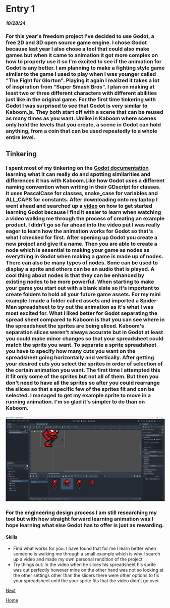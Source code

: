 # Entry 1
##### 10/28/24


### For this year's freedom project I've decided to use Godot, a free 2D and 3D open source game engine. I chose Godot because last year I also chose a tool that could also make games but when it came to animation it got more complex on how to properly use it so I'm excited to see if the animation for Godot is any better. I am planning to make a fighting style game similar to the game I used to play when I was younger called "The Fight for Glorton". Playing it again I realized it takes a lot of inspiration from "Super Smash Bros". I plan on making at least two or three different characters with different abilities just like in the original game. For the first time tinkering with Godot I was surprised to see that Godot is very similar to Kaboom.js. They both start off with a scene that can be reused as many times as you want. Unlike in Kaboom where scenes only hold the levels that you create, a scene in Godot can hold anything, from a coin that can be used repeatedly to a whole entire level.


## Tinkering


### I spent most of my tinkering on the [Godot documentation](https://docs.godotengine.org/en/stable/getting_started/introduction/index.html) learning what it can really do and spotting similarities and differences it has with Kaboom.Like how Godot uses a different naming convention when writing in their GDscript for classes. It uses PascalCase for classes, snake_case for variables and ALL_CAPS for constants. After downloading onto my laptop I went ahead and searched up a [video](https://youtu.be/LOhfqjmasi0?si=97RQQAm9aia7c_2w) on how to get started learning Godot because I find it easier to learn when watching a video walking me through the process of creating an example product. I didn't go so far ahead into the video put I was really eager to learn how the animation works for Godot so that's what I checked for first. After opening up Godot you create a new project and give it a name. Then you are able to create a node which is essential to making your game as nodes as everything in Godot when making a game is made up of nodes. There can also be many types of nodes. Sone can be used to display a sprite and others can be an audio that is played. A cool thing about nodes is that they can be enhanced by existing nodes to be more powerful. When starting to make your game you start out with a blank slate so it's important to create folders to hold all your future game assets. For my mini example I made a folder called assets and imported a Spider-Man spreadsheet to try out the animation as it's what I was most excited for. What I liked better for Godot separating the spread sheet compared to Kaboom is that you can see where in the spreadsheet the sprites are being sliced. Kaboom's separation slices weren't always accurate but in Godot at least you could make minor changes so that your spreadsheet could match the sprite you want. To separate a sprite spreadsheet you have to specify how many cuts you want on the spreadsheet going horizontally and vertically. After getting your desired cuts you select the sprites in order of selection of the certain animation you want. The first time I attempted this it fit only some of the sprites but not all of them. But then you don't need to have all the sprites so after you could rearrange the slices so that a specific few of the sprites fit and can be selected. I managed to get my example sprite to move in a running animation. I'm so glad it's simpler to do than on Kaboom.


![Image below](image.png)


### For the engineering design process I am still researching my tool but with how straight forward learning animation was I hope learning what else Godot has to offer is just as rewarding.


#### Skills
* Find what works for you: I have found that for me I learn better when someone is walking me through a small example which is why I search up a video and made my own personal rendition of the project
* Try things out: In the video when he slices his spreadsheet his sprite was cut perfectly however mine on the other hand was not so looking at the other settings other than the slicers there were other options to fix your spreadsheet until the your sprite fits that the video didn't go over.




[Next](entry02.md)


[Home](../README.md)